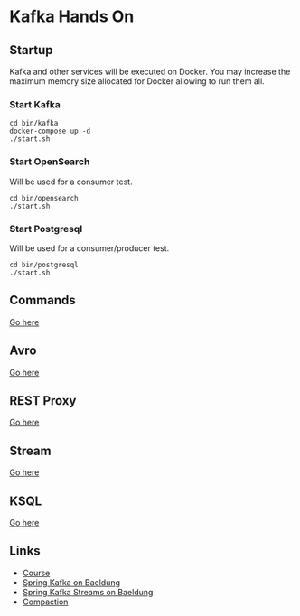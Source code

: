 # Kafka Hands On


## Startup

Kafka and other services will be executed on Docker. You may increase the maximum memory size allocated for Docker allowing to run them all.


### Start Kafka
````
cd bin/kafka
docker-compose up -d
./start.sh
````


### Start OpenSearch

Will be used for a consumer test.

````
cd bin/opensearch
./start.sh
````


### Start Postgresql

Will be used for a consumer/producer test.

````
cd bin/postgresql
./start.sh
````


## Commands

[Go here](./topics-command.md)


## Avro

[Go here](doc/avro/readme.md)


## REST Proxy

[Go here](doc/rest-proxy/readme.md)


## Stream

[Go here](doc/stream/readme.md)


## KSQL

[Go here](doc/ksql/readme.md)


## Links

* [Course](https://www.udemy.com/course/apache-kafka)
* [Spring Kafka on Baeldung](https://www.baeldung.com/spring-kafka)
* [Spring Kafka Streams on Baeldung](https://www.baeldung.com/spring-boot-kafka-streams)
* [Compaction](https://docs.confluent.io/kafka/design/log_compaction.html#configure-compaction)